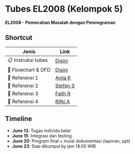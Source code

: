 # Tubes EL2008 (Kelompok 5)
**EL2008 - Pemecahan Masalah dengan Pemrograman**

## Shortcut
| Jenis | Link |
|----------|------|
| 📋 Instruksi tubes | [Disini](Tugas-besar_PMP_242502.pdf) |
| 🎯 Flowchart & DFD | [Disini](https://app.diagrams.net/#G1_eOto2H_pkk7bM0m83Z0DwhEoNhvrtpA) |
| 🩼 Referensi 1 | [Avila K](https://github.com/AvlKP/EL2008-PMC-Tubes) |
| 🩼 Referensi 2 | [Stefen S](https://github.com/StefenSutandi/Clinic-Management-using-GTK4) |
| 🩼 Referensi 3 | [Falih R](https://github.com/falihrosyidi/TubesPMP-Kelompok6) |
| 🩼 Referensi 4 | [Rifki A](https://github.com/Labpro-21/Employee-Shifting-Generator?tab=readme-ov-file) |

## Timeline
- **June 13**: Tugas individu kelar
- **June 15**: Integrasi dan testing
- **June 20**: Program final + mulai dokumentasi (laporan, ppt)
- **June 23**: Siap dikumpul by jam 18.00 WIB
